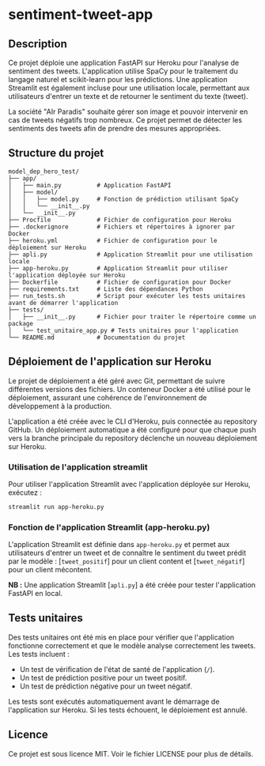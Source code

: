 # sentiment-tweet-app

## Description

Ce projet déploie une application FastAPI sur Heroku pour l'analyse de sentiment des tweets. L'application utilise SpaCy pour le traitement du langage naturel et scikit-learn pour les prédictions. Une application Streamlit est également incluse pour une utilisation locale, permettant aux utilisateurs d'entrer un texte et de retourner le sentiment du texte (tweet).

La société "AIr Paradis" souhaite gérer son image et pouvoir intervenir en cas de tweets négatifs trop nombreux. Ce projet permet de détecter les sentiments des tweets afin de prendre des mesures appropriées.

## Structure du projet

```
model_dep_hero_test/
├── app/
│   ├── main.py          # Application FastAPI
│   ├── model/
│   │   ├── model.py     # Fonction de prédiction utilisant SpaCy
│   │   └── __init__.py
│   └── __init__.py
├── Procfile             # Fichier de configuration pour Heroku
├── .dockerignore        # Fichiers et répertoires à ignorer par Docker
├── heroku.yml           # Fichier de configuration pour le déploiement sur Heroku
├── apli.py              # Application Streamlit pour une utilisation locale
├── app-heroku.py        # Application Streamlit pour utiliser l'application déployée sur Heroku
├── Dockerfile           # Fichier de configuration pour Docker
├── requirements.txt     # Liste des dépendances Python
├── run_tests.sh         # Script pour exécuter les tests unitaires avant de démarrer l'application
├── tests/
│   ├── __init__.py      # Fichier pour traiter le répertoire comme un package
│   └── test_unitaire_app.py # Tests unitaires pour l'application
└── README.md            # Documentation du projet
```

## Déploiement de l'application sur Heroku

Le projet de déploiement a été géré avec Git, permettant de suivre différentes versions des fichiers. Un conteneur Docker a été utilisé pour le déploiement, assurant une cohérence de l'environnement de développement à la production.

L'application a été créée avec le CLI d'Heroku, puis connectée au repository GitHub. Un déploiement automatique a été configuré pour que chaque push vers la branche principale du repository déclenche un nouveau déploiement sur Heroku.

### Utilisation de l'application streamlit

Pour utiliser l'application Streamlit avec l'application déployée sur Heroku, exécutez :
```sh
streamlit run app-heroku.py
```

### Fonction de l'application Streamlit (app-heroku.py)

L'application Streamlit est définie dans `app-heroku.py` et permet aux utilisateurs d'entrer un tweet et de connaître le sentiment du tweet prédit par le modèle : [`tweet_positif`] pour un client content et [`tweet_négatif`] pour un client mécontent.

**NB :** Une application Streamlit [`apli.py`] a été créée pour tester l'application FastAPI en local.

## Tests unitaires

Des tests unitaires ont été mis en place pour vérifier que l'application fonctionne correctement et que le modèle analyse correctement les tweets. Les tests incluent :

- Un test de vérification de l'état de santé de l'application (`/`).
- Un test de prédiction positive pour un tweet positif.
- Un test de prédiction négative pour un tweet négatif.

Les tests sont exécutés automatiquement avant le démarrage de l'application sur Heroku. Si les tests échouent, le déploiement est annulé.

## Licence

Ce projet est sous licence MIT. Voir le fichier LICENSE pour plus de détails.
```



